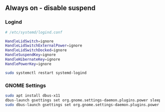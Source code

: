 ## Always on - disable suspend

### Logind

```sh
# /etc/systemd/logind.conf

HandleLidSwitch=ignore
HandleLidSwitchExternalPower=ignore
HandleLidSwitchDocked=ignore
HandleSuspendKey=ignore
HandleHibernateKey=ignore
HandlePowerKey=ignore
```

```sh
sudo systemctl restart systemd-logind
```

### GNOME Settings

```sh
sudo apt install dbus-x11
dbus-launch gsettings set org.gnome.settings-daemon.plugins.power sleep-inactive-ac-type 'nothing'
sudo dbus-launch gsettings set org.gnome.settings-daemon.plugins.power sleep-inactive-ac-type 'nothing'
```
